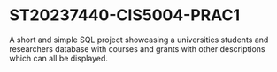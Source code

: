 # ST20237440-CIS5004-PRAC1
A short and simple SQL project showcasing a universities students and researchers database with courses and grants with other descriptions which can all be displayed.
